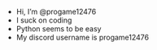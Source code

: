 -  Hi, I’m @progame12476
-  I suck on coding
-  Python seems to be easy
-  My discord username is progame12476


<!---
progame12476/progame12476 is a ✨ special ✨ repository because its `README.md` (this file) appears on your GitHub profile.
You can click the Preview link to take a look at your changes.
--->

